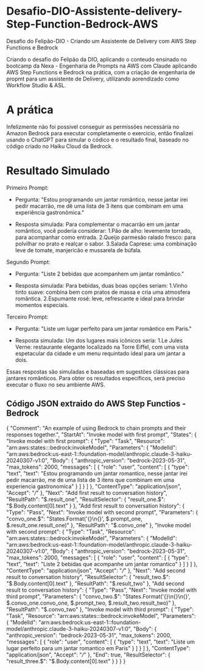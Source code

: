 # Desafio-DIO-Assistente-delivery-Step-Function-Bedrock-AWS
Desafio do Felipão-DIO - Criando um Assistente de Delivery com AWS Step Functions e Bedrock

Criando o desafio do Felipão da DIO, aplicando o conteudo ensinado no bootcamp da Nexa - Engenharia de Prompts na AWS com Claude
aplicando AWS Step Functions e Bedrock na prática, com a criação de engenharia de propmt para um assistente de Delivery, utilizando aorendizado como Workflow Studio & ASL.


# A prática

Infelizmente não foi possivel conseguir as permissões necessária no Amazon Bedrock para executar completamente o exercicio, então finalizei usando o ChatGPT para simular o códico e o resultado final, baseado no código criado no Haiku Cloud da Bedrock.

# Resultado Simulado

Primeiro Prompt:

- Pergunta: "Estou programando um jantar romântico, nesse jantar irei pedir macarrão, me dê uma lista de 3 itens que combinam em uma experiência gastronômica."

- Resposta simulada: Para complementar o macarrão em um jantar romântico, você poderia considerar:
    1.Pão de alho: levemente torrado, para acompanhar como entrada.
    2.Queijo parmesão ralado fresco: para polvilhar no prato e realçar o sabor.
    3.Salada Caprese: uma combinação leve de tomate, manjericão e mussarela de búfala.


Segundo Prompt:

- Pergunta: "Liste 2 bebidas que acompanhem um jantar romântico."

- Resposta simulada: Para bebidas, duas boas opções seriam:
    1.Vinho tinto suave: combina bem com pratos de massa e cria uma atmosfera romântica.
    2.Espumante rosé: leve, refrescante e ideal para brindar momentos especiais.


Terceiro Prompt:

- Pergunta: "Liste um lugar perfeito para um jantar romântico em Paris."

- Resposta simulada: Um dos lugares mais icônicos seria:
    1.Le Jules Verne: restaurante elegante localizado na Torre Eiffel, com uma vista espetacular da cidade e um menu requintado ideal para um jantar a dois.


Essas respostas são simuladas e baseadas em sugestões clássicas para jantares românticos. Para obter os resultados específicos, será preciso executar o fluxo no seu ambiente AWS.

## Código JSON extraido do AWS Step Functios - Bedrock

{
  "Comment": "An example of using Bedrock to chain prompts and their responses together.",
  "StartAt": "Invoke model with first prompt",
  "States": {
    "Invoke model with first prompt": {
      "Type": "Task",
      "Resource": "arn:aws:states:::bedrock:invokeModel",
      "Parameters": {
        "ModelId": "arn:aws:bedrock:us-east-1::foundation-model/anthropic.claude-3-haiku-20240307-v1:0",
        "Body": {
          "anthropic_version": "bedrock-2023-05-31",
          "max_tokens": 2000,
          "messages": [
            {
              "role": "user",
              "content": [
                {
                  "type": "text",
                  "text": "Estou programando um jantar romantico, nesse jantar irei pedir macarrão, me de uma lista de 3 itens que combinam em uma experiencia gastronomica"
                }
              ]
            }
          ]
        },
        "ContentType": "application/json",
        "Accept": "*/*"
      },
      "Next": "Add first result to conversation history",
      "ResultPath": "$.result_one",
      "ResultSelector": {
        "result_one.$": "$.Body.content[0].text"
      }
    },
    "Add first result to conversation history": {
      "Type": "Pass",
      "Next": "Invoke model with second prompt",
      "Parameters": {
        "convo_one.$": "States.Format('{}\n{}', $.prompt_one, $.result_one.result_one)"
      },
      "ResultPath": "$.convo_one"
    },
    "Invoke model with second prompt": {
      "Type": "Task",
      "Resource": "arn:aws:states:::bedrock:invokeModel",
      "Parameters": {
        "ModelId": "arn:aws:bedrock:us-east-1::foundation-model/anthropic.claude-3-haiku-20240307-v1:0",
        "Body": {
          "anthropic_version": "bedrock-2023-05-31",
          "max_tokens": 2000,
          "messages": [
            {
              "role": "user",
              "content": [
                {
                  "type": "text",
                  "text": "Liste 2 bebidas que acompanhe um jantar romantico"
                }
              ]
            }
          ]
        },
        "ContentType": "application/json",
        "Accept": "*/*"
      },
      "Next": "Add second result to conversation history",
      "ResultSelector": {
        "result_two.$": "$.Body.content[0].text"
      },
      "ResultPath": "$.result_two"
    },
    "Add second result to conversation history": {
      "Type": "Pass",
      "Next": "Invoke model with third prompt",
      "Parameters": {
        "convo_two.$": "States.Format('{}\n{}\n{}', $.convo_one.convo_one, $.prompt_two, $.result_two.result_two)"
      },
      "ResultPath": "$.convo_two"
    },
    "Invoke model with third prompt": {
      "Type": "Task",
      "Resource": "arn:aws:states:::bedrock:invokeModel",
      "Parameters": {
        "ModelId": "arn:aws:bedrock:us-east-1::foundation-model/anthropic.claude-3-haiku-20240307-v1:0",
        "Body": {
          "anthropic_version": "bedrock-2023-05-31",
          "max_tokens": 2000,
          "messages": [
            {
              "role": "user",
              "content": [
                {
                  "type": "text",
                  "text": "Liste um lugar perfeito para um jantar romantico em Paris"
                }
              ]
            }
          ]
        },
        "ContentType": "application/json",
        "Accept": "*/*"
      },
      "End": true,
      "ResultSelector": {
        "result_three.$": "$.Body.content[0].text"
      }
    }
  }
}